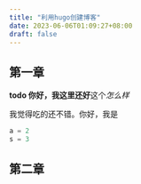 ```yaml
---
title: "利用hugo创建博客"
date: 2023-06-06T01:09:27+08:00
draft: false
---
```


## 第一章

**todo 你好，我这里还好**这个*怎么样*

我觉得吃的还不错。你好，我是

```python
a = 2
s = 3

```

## 第二章





